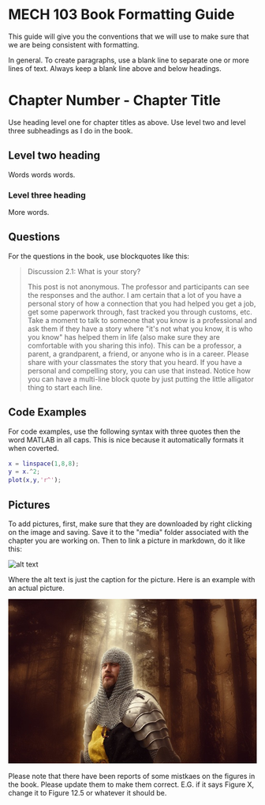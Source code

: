 # MECH 103 Book Formatting Guide

This guide will give you the conventions that we will use to make sure that we are being consistent with formatting.

In general. To create paragraphs, use a blank line to separate one or more lines of text. Always keep a blank line above and below headings.

# Chapter Number - Chapter Title

Use heading level one for chapter titles as above. Use level two and level three subheadings as I do in the book.

## Level two heading

Words words words.

### Level three heading

More words.

## Questions

For the questions in the book, use blockquotes like this:

> Discussion 2.1: What is your story?
>
> This post is not anonymous. The professor and participants can see the responses and the author. I am certain that a lot of you have a personal story of how a connection that you had helped you get a job, get some paperwork through, fast tracked you through customs, etc. Take a moment to talk to someone that you know is a professional and ask them if they have a story where "it's not what you know, it is who you know" has helped them in life (also make sure they are comfortable with you sharing this info). This can be a professor, a parent, a grandparent, a friend, or anyone who is in a career. Please share with your classmates the story that you heard. If you have a personal and compelling story, you can use that instead.
> Notice how you can have a multi-line block quote by just putting the little alligator thing to start each line.

## Code Examples

For code examples, use the following syntax with three quotes then the word MATLAB in all caps. This is nice because it automatically formats it when coverted.

```MATLAB
x = linspace(1,8,8);
y = x.^2;
plot(x,y,'r^');
```

## Pictures

To add pictures, first, make sure that they are downloaded by right clicking on the image and saving. Save it to the "media" folder associated with the chapter you are working on. Then to link a picture in markdown, do it like this:

![alt text](image.jpg)

Where the alt text is just the caption for the picture. Here is an example with an actual picture.

![Figure 1.1: You are all my knights in shining armor!](media/knight.jpg)

Please note that there have been reports of some mistkaes on the figures in the book. Please update them to make them correct. E.G. if it says Figure X, change it to Figure 12.5 or whatever it should be.
